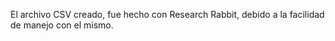 El archivo CSV creado, fue hecho con Research Rabbit, debido a la facilidad de manejo con el mismo.
